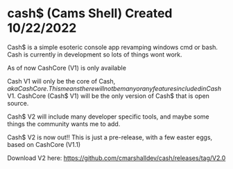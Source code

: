 # cash$ (Cams Shell) Created 10/22/2022
Cash$ is a simple esoteric console app revamping windows cmd or bash. Cash is currently in development so lots of things wont work.

As of now CashCore (V1) is only available

Cash V1 will only be the core of Cash$, aka CashCore. This means there will not be many or any features included in Cash$ V1. CashCore (Cash$ V1) will be the
only version of Cash$ that is open source.

Cash$ V2 will include many developer specific tools, and maybe some things the community wants me to add.

Cash$ V2 is now out!! This is just a pre-release, with a few easter eggs, based on CashCore (V1.1)

Download V2 here:
https://github.com/cmarshalldev/cash/releases/tag/V2.0
